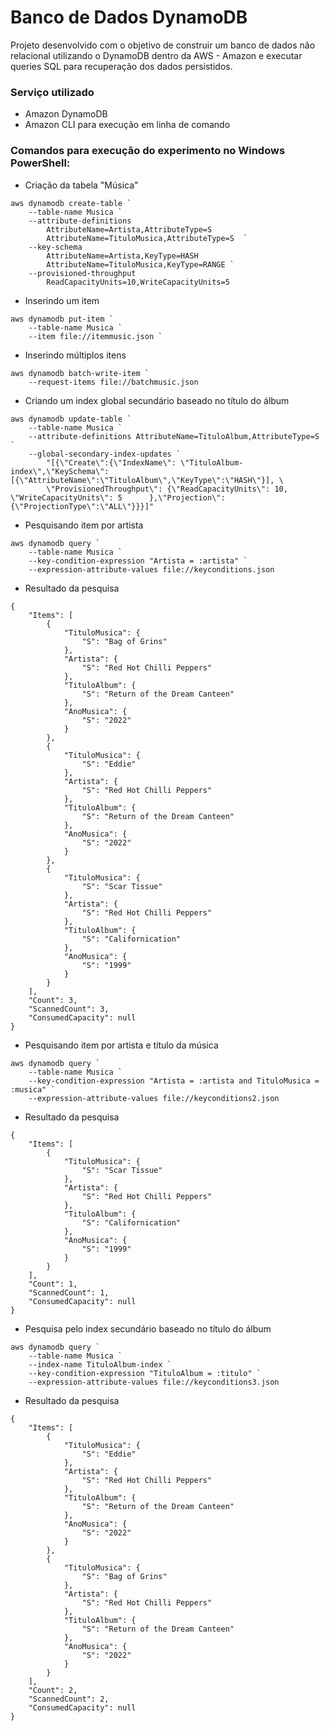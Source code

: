 # Banco de Dados DynamoDB
Projeto desenvolvido com o objetivo de construir um banco de dados não relacional utilizando o DynamoDB dentro da AWS - Amazon e executar queries SQL para recuperação dos dados persistidos.

### Serviço utilizado
  - Amazon DynamoDB
  - Amazon CLI para execução em linha de comando

### Comandos para execução do experimento no Windows PowerShell:


- Criação da tabela "Música"

```
aws dynamodb create-table `
	--table-name Musica `
	--attribute-definitions
		AttributeName=Artista,AttributeType=S
		AttributeName=TituloMusica,AttributeType=S  `
	--key-schema 
		AttributeName=Artista,KeyType=HASH
		AttributeName=TituloMusica,KeyType=RANGE `
	--provisioned-throughput
		ReadCapacityUnits=10,WriteCapacityUnits=5
```

- Inserindo um item

```
aws dynamodb put-item `
    --table-name Musica `
    --item file://itemmusic.json `
```

- Inserindo múltiplos itens

```
aws dynamodb batch-write-item `
    --request-items file://batchmusic.json
```

- Criando um index global secundário baseado no título do álbum

```
aws dynamodb update-table `
    --table-name Musica `
    --attribute-definitions AttributeName=TituloAlbum,AttributeType=S `
    --global-secondary-index-updates `
        "[{\"Create\":{\"IndexName\": \"TituloAlbum-index\",\"KeySchema\":[{\"AttributeName\":\"TituloAlbum\",\"KeyType\":\"HASH\"}], \
        \"ProvisionedThroughput\": {\"ReadCapacityUnits\": 10, \"WriteCapacityUnits\": 5      },\"Projection\":{\"ProjectionType\":\"ALL\"}}}]"
```

- Pesquisando item por artista

```
aws dynamodb query `
    --table-name Musica `
    --key-condition-expression "Artista = :artista" `
    --expression-attribute-values file://keyconditions.json
```
- Resultado da pesquisa

```
{
    "Items": [
        {
            "TituloMusica": {
                "S": "Bag of Grins"
            },
            "Artista": {
                "S": "Red Hot Chilli Peppers"
            },
            "TituloAlbum": {
                "S": "Return of the Dream Canteen"
            },
            "AnoMusica": {
                "S": "2022"
            }
        },
        {
            "TituloMusica": {
                "S": "Eddie"
            },
            "Artista": {
                "S": "Red Hot Chilli Peppers"
            },
            "TituloAlbum": {
                "S": "Return of the Dream Canteen"
            },
            "AnoMusica": {
                "S": "2022"
            }
        },
        {
            "TituloMusica": {
                "S": "Scar Tissue"
            },
            "Artista": {
                "S": "Red Hot Chilli Peppers"
            },
            "TituloAlbum": {
                "S": "Californication"
            },
            "AnoMusica": {
                "S": "1999"
            }
        }
    ],
    "Count": 3,
    "ScannedCount": 3,
    "ConsumedCapacity": null
}
```

- Pesquisando item por artista e título da música

```
aws dynamodb query `
    --table-name Musica `
    --key-condition-expression "Artista = :artista and TituloMusica = :musica" `
    --expression-attribute-values file://keyconditions2.json
```

- Resultado da pesquisa

```
{
    "Items": [
        {
            "TituloMusica": {
                "S": "Scar Tissue"
            },
            "Artista": {
                "S": "Red Hot Chilli Peppers"
            },
            "TituloAlbum": {
                "S": "Californication"
            },
            "AnoMusica": {
                "S": "1999"
            }
        }
    ],
    "Count": 1,
    "ScannedCount": 1,
    "ConsumedCapacity": null
}
```

- Pesquisa pelo index secundário baseado no título do álbum

```
aws dynamodb query `
    --table-name Musica `
    --index-name TituloAlbum-index `
    --key-condition-expression "TituloAlbum = :titulo" `
    --expression-attribute-values file://keyconditions3.json
```

- Resultado da pesquisa

```
{
    "Items": [
        {
            "TituloMusica": {
                "S": "Eddie"
            },
            "Artista": {
                "S": "Red Hot Chilli Peppers"
            },
            "TituloAlbum": {
                "S": "Return of the Dream Canteen"
            },
            "AnoMusica": {
                "S": "2022"
            }
        },
        {
            "TituloMusica": {
                "S": "Bag of Grins"
            },
            "Artista": {
                "S": "Red Hot Chilli Peppers"
            },
            "TituloAlbum": {
                "S": "Return of the Dream Canteen"
            },
            "AnoMusica": {
                "S": "2022"
            }
        }
    ],
    "Count": 2,
    "ScannedCount": 2,
    "ConsumedCapacity": null
}
```
